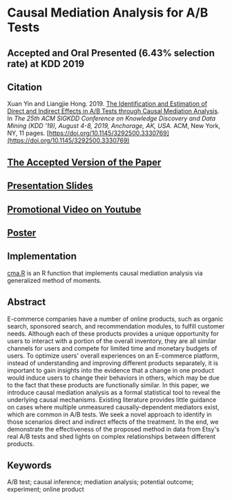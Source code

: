 # Causal Mediation Analysis for A/B Tests
## Accepted and Oral Presented (6.43% selection rate) at KDD 2019

## Citation
Xuan Yin and Liangjie Hong. 2019. [The Identification and Estimation of Direct and Indirect Effects in A/B Tests through Causal Mediation Analysis](https://dl.acm.org/citation.cfm?doid=3292500.3330769). In *The 25th ACM SIGKDD Conference on Knowledge Discovery and Data Mining (KDD '19), August 4-8, 2019, Anchorage, AK, USA.* ACM, New York, NY, 11 pages. [https://doi.org/10.1145/3292500.3330769](https://doi.org/10.1145/3292500.3330769)

## <ins>[The Accepted Version of the Paper](https://arxiv.org/abs/1906.09757)</ins>
## <ins>[Presentation Slides](KDD2019_short_version_Slides_paper_ads1688o_Causal_Mediation_Analysis.pdf)</ins>
## <ins>[Promotional Video on Youtube](https://youtu.be/coEpqU9HWWM)</ins>
## <ins>[Poster](KDD2019_Poster_paper_ads1688o_Causal_Mediation_Analysis.pdf)</ins>

## Implementation
[cma.R](https://github.com/xuanyin/causal-mediation-analysis-for-ab-tests/blob/master/cma.R) is an R function that implements causal mediation analysis via generalized method of moments.

## Abstract
E-commerce companies have a number of online products, such as organic search, sponsored search, and recommendation modules, to fulfill customer needs. Although each of these products provides a unique opportunity for users to interact with a portion of the overall inventory, they are all similar channels for users and compete for limited time and monetary budgets of users. To optimize users' overall experiences on an E-commerce platform, instead of understanding and improving different products separately, it is important to gain insights into the evidence that a change in one product would induce users to change their behaviors in others, which may be due to the fact that these products are functionally similar. In this paper, we introduce causal mediation analysis as a formal statistical tool to reveal the underlying causal mechanisms. Existing literature provides little guidance on cases where multiple unmeasured causally-dependent mediators exist, which are common in A/B tests.  We seek a novel approach to identify in those scenarios direct and indirect effects of the treatment. In the end, we demonstrate the effectiveness of the proposed method in data from Etsy's real A/B tests and shed lights on complex relationships between different products.

## Keywords
A/B test; causal inference; mediation analysis; potential outcome; experiment; online product
